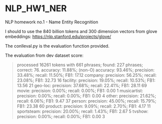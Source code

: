 # NLP_HW1_NER

NLP homework no.1 - Name Entity Recognition

I should to use the 840 billion tokens and 300 dimension vectors from glove embeddings: https://nlp.stanford.edu/projects/glove/

The conlleval.py is the evaluation function provided.

The evaluation from dev dataset score:
> processed 16261 tokens with 661 phrases; found: 227 phrases; correct: 76.
> accuracy:  11.88%; (non-O)
> accuracy:  93.46%; precision:  33.48%; recall:  11.50%; FB1:  17.12
          company: precision:  56.25%; recall:  23.08%; FB1:  32.73  16
         facility: precision:  19.05%; recall:  10.53%; FB1:  13.56  21
          geo-loc: precision:  37.68%; recall:  22.41%; FB1:  28.11  69
            movie: precision:   0.00%; recall:   0.00%; FB1:   0.00  1
      musicartist: precision:   0.00%; recall:   0.00%; FB1:   0.00  4
            other: precision:  21.62%; recall:   6.06%; FB1:   9.47  37
           person: precision:  45.00%; recall:  15.79%; FB1:  23.38  60
          product: precision:   9.09%; recall:   2.70%; FB1:   4.17  11
       sportsteam: precision:  20.00%; recall:   1.43%; FB1:   2.67  5
           tvshow: precision:   0.00%; recall:   0.00%; FB1:   0.00  3